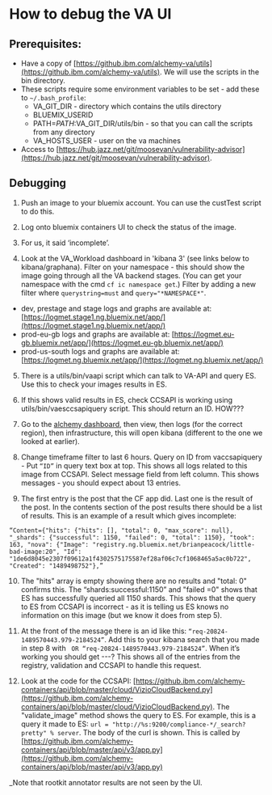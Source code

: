 # How to debug the VA UI

## Prerequisites:
* Have a copy of [https://github.ibm.com/alchemy-va/utils](https://github.ibm.com/alchemy-va/utils). We will use the scripts in the bin directory.
* These scripts require some environment variables to be set - add these to `~/.bash_profile`:
  * VA_GIT_DIR - directory which contains the utils directory
  * BLUEMIX_USERID
  * PATH=$PATH:$VA_GIT_DIR/utils/bin - so that you can call the scripts from any directory
  * VA_HOSTS_USER - user on the va machines
* Access to [https://hub.jazz.net/git/moosevan/vulnerability-advisor](https://hub.jazz.net/git/moosevan/vulnerability-advisor). 

## Debugging
1. Push an image to your bluemix account. You can use the custTest script to do this.

2. Log onto bluemix containers UI to check the status of the image.

3. For us, it said ‘incomplete’. 

4. Look at the VA_Workload dashboard in 'kibana 3' (see links below to kibana/graphana). Filter on your namespace - this should show the image going through all the VA backend stages. (You can get your namespace with the cmd `cf ic namespace get`.) Filter by adding a new filter where `querystring=must` and `query="*NAMESPACE*"`. 
  * dev, prestage and stage logs and graphs are available at: [https://logmet.stage1.ng.bluemix.net/app/](https://logmet.stage1.ng.bluemix.net/app/)
  * prod-eu-gb logs and graphs are available at: [https://logmet.eu-gb.bluemix.net/app/](https://logmet.eu-gb.bluemix.net/app/)
  * prod-us-south logs and graphs are available at: [https://logmet.ng.bluemix.net/app/](https://logmet.ng.bluemix.net/app/)

5. There is a utils/bin/vaapi script which can talk to VA-API and query ES. Use this to check your images results in ES.

6. If this shows valid results in ES, check CCSAPI is working using utils/bin/vaesccsapiquery script. This should return an ID. HOW???

7. Go to the [alchemy dashboard](https://alchemy-prod.hursley.ibm.com/), then view, then logs (for the correct region), then infrastructure, this will open kibana (different to the one we looked at earlier). 

8. Change timeframe filter to last 6 hours. Query on ID from vaccsapiquery - Put `“ID”` in query text box at top. This shows all logs related to this image from CCSAPI. Select message field from left column. This shows messages - you should expect about 13 entries.

9. The first entry is the post that the CF app did. Last one is the result of the post. In the contents section of the post results there should be a list of results. This is an example of a result which gives incomplete: 

```
“Content={"hits": {"hits": [], "total": 0, "max_score": null}, "_shards": {"successful": 1150, "failed": 0, "total": 1150}, "took": 163, "nova": {"Image": "registry.ng.bluemix.net/brianpeacock/little-bad-image:20", "Id": "1de6d8045e2307f09612a1f4302575175587ef28af06c7cf1068465a5ac0b722", "Created": "1489498752"},”
```

10. The "hits" array is empty showing there are no results and "total: 0" confirms this. The “shards:successful:1150” and "failed =0" shows that ES has successfully queried all 1150 shards. This shows that the query to ES from CCSAPI is incorrect - as it is telling us ES knows no information on this image (but we know it does from step 5).

11. At the front of the message there is an id like this: `“req-20824-1489570443.979-2184524”`. Add this to your kibana search that you made in step 8 with ` OR “req-20824-1489570443.979-2184524”`. When it’s working you should get ---? This shows all of the entries from the registry, validation and CCSAPI to handle this request.

12. Look at the code for the CCSAPI: [https://github.ibm.com/alchemy-containers/api/blob/master/cloud/VizioCloudBackend.py](https://github.ibm.com/alchemy-containers/api/blob/master/cloud/VizioCloudBackend.py). The "validate_image" method shows the query to ES. For example, this is a query it made to ES: `url = "http://%s:9200/compliance-*/_search?pretty" % server`. The body of the curl is shown. This is called by [https://github.ibm.com/alchemy-containers/api/blob/master/api/v3/app.py](https://github.ibm.com/alchemy-containers/api/blob/master/api/v3/app.py)



_Note that rootkit annotator results are not seen by the UI.
